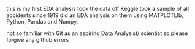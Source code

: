 this is my first EDA analysis took the data off Keggle took  a sample of all accidents since 1919 did an EDA analysis on them using MATPLOTLIb, Python, Pandas and Numpy. 

not so familiar with Git as an aspiring Data Analysist/ scientist so please forgive any github errors
